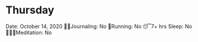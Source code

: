 # Thursday

Date: October 14, 2020
✍🏼Journaling: No
👟Running: No
😴7+ hrs Sleep: No
🧘🏽‍♀️Meditation: No